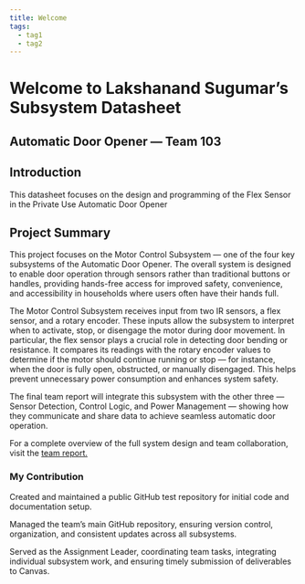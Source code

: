 ```yaml
---
title: Welcome
tags:
  - tag1
  - tag2
---
```


# Welcome to Lakshanand Sugumar’s Subsystem Datasheet

## Automatic Door Opener — Team 103

## Introduction

This datasheet focuses on the design and programming of the Flex Sensor in the Private Use Automatic Door Opener

## Project Summary

This project focuses on the Motor Control Subsystem — one of the four key subsystems of the Automatic Door Opener. The overall system is designed to enable door operation through sensors rather than traditional buttons or handles, providing hands-free access for improved safety, convenience, and accessibility in households where users often have their hands full.

The Motor Control Subsystem receives input from two IR sensors, a flex sensor, and a rotary encoder. These inputs allow the subsystem to interpret when to activate, stop, or disengage the motor during door movement. In particular, the flex sensor plays a crucial role in detecting door bending or resistance. It compares its readings with the rotary encoder values to determine if the motor should continue running or stop — for instance, when the door is fully open, obstructed, or manually disengaged. This helps prevent unnecessary power consumption and enhances system safety.

The final team report will integrate this subsystem with the other three — Sensor Detection, Control Logic, and Power Management — showing how they communicate and share data to achieve seamless automatic door operation.

For a complete overview of the full system design and team collaboration, visit the [team report.](https://egr304-2025-f-103.github.io)

### My Contribution

Created and maintained a public GitHub test repository for initial code and documentation setup.

Managed the team’s main GitHub repository, ensuring version control, organization, and consistent updates across all subsystems.

Served as the Assignment Leader, coordinating team tasks, integrating individual subsystem work, and ensuring timely submission of deliverables to Canvas.
